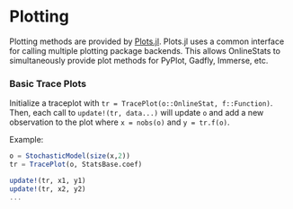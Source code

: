# Plotting

Plotting methods are provided by [Plots.jl](https://github.com/tbreloff/Plots.jl).  Plots.jl uses a common interface for calling multiple plotting package backends.  This allows OnlineStats to simultaneously provide plot methods for PyPlot, Gadfly, Immerse, etc.

### Basic Trace Plots

Initialize a traceplot with `tr = TracePlot(o::OnlineStat, f::Function)`.  Then, each call to `update!(tr, data...)` will update `o` and add a new observation to the plot where `x = nobs(o)` and `y = tr.f(o)`.


Example:
```julia
o = StochasticModel(size(x,2))
tr = TracePlot(o, StatsBase.coef)

update!(tr, x1, y1)
update!(tr, x2, y2)
...
```
